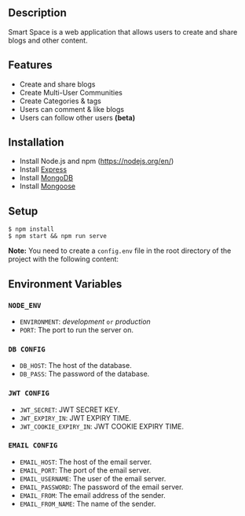 ## Description

Smart Space is a web application that allows users to create and share blogs and other content.

## Features

- Create and share blogs
- Create Multi-User Communities
- Create Categories & tags
- Users can comment & like blogs
- Users can follow other users **(beta)**

## Installation

- Install Node.js and npm (https://nodejs.org/en/)
- Install [Express](https://expressjs.com/)
- Install [MongoDB](https://www.mongodb.com/)
- Install [Mongoose](https://mongoosejs.com/)

## Setup

    $ npm install
    $ npm start && npm run serve

**Note:** You need to create a `config.env` file in the root directory of the project with the following content:

## Environment Variables

### `NODE_ENV`
- `ENVIRONMENT`: *development* `or` *production*
- `PORT`: The port to run the server on.

### `DB CONFIG`

- `DB_HOST`: The host of the database.
- `DB_PASS`: The password of the database.

### `JWT CONFIG`

- `JWT_SECRET`: JWT SECRET KEY.
- `JWT_EXPIRY_IN`: JWT EXPIRY TIME.
- `JWT_COOKIE_EXPIRY_IN`: JWT COOKIE EXPIRY TIME.

### `EMAIL CONFIG`

- `EMAIL_HOST`: The host of the email server.
- `EMAIL_PORT`: The port of the email server.
- `EMAIL_USERNAME`: The user of the email server.
- `EMAIL_PASSWORD`: The password of the email server.
- `EMAIL_FROM`: The email address of the sender.
- `EMAIL_FROM_NAME`: The name of the sender.
